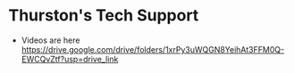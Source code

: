 # Thurston's Tech Support
- Videos are here https://drive.google.com/drive/folders/1xrPy3uWQGN8YeihAt3FFM0Q-EWCQvZtf?usp=drive_link
